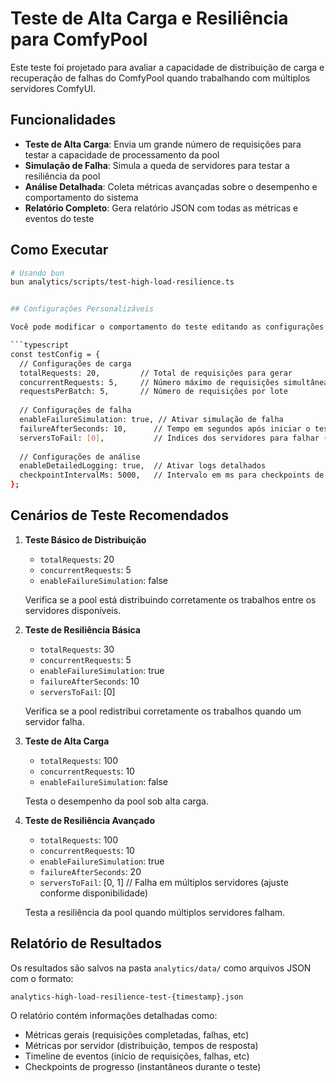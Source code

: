 # Teste de Alta Carga e Resiliência para ComfyPool

Este teste foi projetado para avaliar a capacidade de distribuição de carga e recuperação de falhas do ComfyPool quando trabalhando com múltiplos servidores ComfyUI.

## Funcionalidades

- **Teste de Alta Carga**: Envia um grande número de requisições para testar a capacidade de processamento da pool
- **Simulação de Falha**: Simula a queda de servidores para testar a resiliência da pool
- **Análise Detalhada**: Coleta métricas avançadas sobre o desempenho e comportamento do sistema
- **Relatório Completo**: Gera relatório JSON com todas as métricas e eventos do teste

## Como Executar

```bash
# Usando bun
bun analytics/scripts/test-high-load-resilience.ts


## Configurações Personalizáveis

Você pode modificar o comportamento do teste editando as configurações no arquivo `test-high-load-resilience.ts`:

```typescript
const testConfig = {
  // Configurações de carga
  totalRequests: 20,         // Total de requisições para gerar
  concurrentRequests: 5,     // Número máximo de requisições simultâneas
  requestsPerBatch: 5,       // Número de requisições por lote
  
  // Configurações de falha
  enableFailureSimulation: true, // Ativar simulação de falha
  failureAfterSeconds: 10,      // Tempo em segundos após iniciar o teste para simular falha
  serversToFail: [0],           // Índices dos servidores para falhar (0 = primeiro servidor)
  
  // Configurações de análise
  enableDetailedLogging: true,  // Ativar logs detalhados
  checkpointIntervalMs: 5000,   // Intervalo em ms para checkpoints de progresso
};
```

## Cenários de Teste Recomendados

1. **Teste Básico de Distribuição**
   - `totalRequests`: 20
   - `concurrentRequests`: 5
   - `enableFailureSimulation`: false

   Verifica se a pool está distribuindo corretamente os trabalhos entre os servidores disponíveis.

2. **Teste de Resiliência Básica**
   - `totalRequests`: 30
   - `concurrentRequests`: 5
   - `enableFailureSimulation`: true
   - `failureAfterSeconds`: 10
   - `serversToFail`: [0]

   Verifica se a pool redistribui corretamente os trabalhos quando um servidor falha.

3. **Teste de Alta Carga**
   - `totalRequests`: 100
   - `concurrentRequests`: 10
   - `enableFailureSimulation`: false

   Testa o desempenho da pool sob alta carga.

4. **Teste de Resiliência Avançado**
   - `totalRequests`: 100
   - `concurrentRequests`: 10
   - `enableFailureSimulation`: true
   - `failureAfterSeconds`: 20
   - `serversToFail`: [0, 1]  // Falha em múltiplos servidores (ajuste conforme disponibilidade)

   Testa a resiliência da pool quando múltiplos servidores falham.

## Relatório de Resultados

Os resultados são salvos na pasta `analytics/data/` como arquivos JSON com o formato:

```plaintext
analytics-high-load-resilience-test-{timestamp}.json
```

O relatório contém informações detalhadas como:

- Métricas gerais (requisições completadas, falhas, etc)
- Métricas por servidor (distribuição, tempos de resposta)
- Timeline de eventos (início de requisições, falhas, etc)
- Checkpoints de progresso (instantâneos durante o teste)
